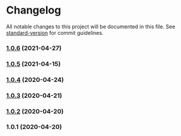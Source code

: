 # Changelog

All notable changes to this project will be documented in this file. See [standard-version](https://github.com/conventional-changelog/standard-version) for commit guidelines.

### [1.0.6](https://github.com/andreabreu-me/gatsby-plugin-prettier-eslint/compare/v1.0.5...v1.0.6) (2021-04-27)

### [1.0.5](https://github.com/andreabreu-me/gatsby-plugin-prettier-eslint/compare/v1.0.4...v1.0.5) (2021-04-15)

### [1.0.4](https://github.com/andreabreu-me/gatsby-plugin-prettier-eslint/compare/v1.0.3...v1.0.4) (2020-04-24)

### [1.0.3](https://github.com/andreabreu-me/gatsby-plugin-prettier-eslint/compare/v1.0.2...v1.0.3) (2020-04-21)

### [1.0.2](https://github.com/andreabreu-me/gatsby-plugin-prettier-eslint/compare/v1.0.1...v1.0.2) (2020-04-20)

### 1.0.1 (2020-04-20)
